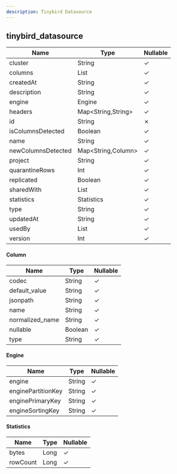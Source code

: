 ```yaml
---
description: Tinybird Datasource
---
```

tinybird_datasource
-------------------

| **Name**           | **Type**           | **Nullable** |
| ------------------ | ------------------ | ------------ |
| cluster            | String             | &check;      |
| columns            | List<Column>       | &check;      |
| createdAt          | String             | &check;      |
| description        | String             | &check;      |
| engine             | Engine             | &check;      |
| headers            | Map<String,String> | &check;      |
| id                 | String             | &cross;      |
| isColumnsDetected  | Boolean            | &check;      |
| name               | String             | &check;      |
| newColumnsDetected | Map<String,Column> | &check;      |
| project            | String             | &check;      |
| quarantineRows     | Int                | &check;      |
| replicated         | Boolean            | &check;      |
| sharedWith         | List<String>       | &check;      |
| statistics         | Statistics         | &check;      |
| type               | String             | &check;      |
| updatedAt          | String             | &check;      |
| usedBy             | List<Map>          | &check;      |
| version            | Int                | &check;      |

#### Column
| **Name**        | **Type** | **Nullable** |
| --------------- | -------- | ------------ |
| codec           | String   | &check;      |
| default_value   | String   | &check;      |
| jsonpath        | String   | &check;      |
| name            | String   | &check;      |
| normalized_name | String   | &check;      |
| nullable        | Boolean  | &check;      |
| type            | String   | &check;      |

#### Engine
| **Name**           | **Type** | **Nullable** |
| ------------------ | -------- | ------------ |
| engine             | String   | &check;      |
| enginePartitionKey | String   | &check;      |
| enginePrimaryKey   | String   | &check;      |
| engineSortingKey   | String   | &check;      |

#### Statistics
| **Name** | **Type** | **Nullable** |
| -------- | -------- | ------------ |
| bytes    | Long     | &check;      |
| rowCount | Long     | &check;      |
